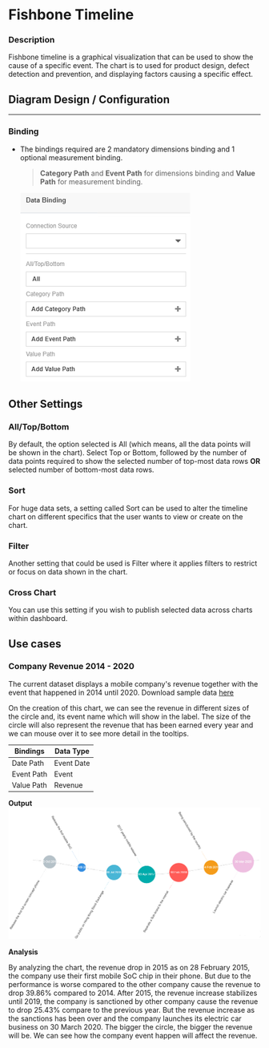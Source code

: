 # Fishbone Timeline
### Description

Fishbone timeline is a graphical visualization that can be used to show the cause of a specific event. The chart is to used for product design, defect detection and prevention, and displaying factors causing a specific effect.

## Diagram Design / Configuration
---
### Binding
- The bindings required are 2 mandatory dimensions binding and 1 optional measurement binding.
	>**Category Path** and **Event Path** for dimensions binding and **Value Path** for measurement binding.
	
	![Data-Binding](./images/fishbone-timeline/Data-Binding.png)
    
## Other Settings

### All/Top/Bottom

By default, the option selected is All (which means, all the data points will be shown in the chart). Select Top or Bottom, followed by the number of data points required to show the selected number of top-most data rows **OR** selected number of bottom-most data rows.

### Sort

For huge data sets, a setting called Sort can be used to alter the timeline chart on different specifics that the user wants to view or create on the chart.

### Filter

Another setting that could be used is Filter where it applies filters to restrict or focus on data shown in the chart.

### Cross Chart
You can use this setting if you wish to publish selected data across charts within dashboard.

## Use cases

### Company Revenue 2014 - 2020
The current dataset displays a mobile company's revenue together with the event that happened in 2014 until 2020. Download sample data [here](./sample-data/fishbone-timeline/mobile_company_revenue.xlsx)

On the creation of this chart, we can see the revenue in different sizes of the circle and, its event name which will show in the label. The size of the circle will also represent the revenue that has been earned every year and we can mouse over it to see more detail in the tooltips.

|Bindings |Data Type|
|---|---|
|Date Path|Event Date|
|Event Path|Event|
|Value Path|Revenue|

**Output**
![use_case_1](./images/fishbone-timeline/use_case1.png)

 **Analysis**

By analyzing the chart, the revenue drop in 2015 as on 28 February 2015, the company use their first mobile SoC chip in their phone. But due to the performance is worse compared to the other company cause the revenue to drop 39.86% compared to 2014. After 2015, the revenue increase stabilizes until 2019, the company is sanctioned by other company cause the revenue to drop 25.43% compare to the previous year. But the revenue increase as the sanctions has been over and the company launches its electric car business on 30 March 2020. The bigger the circle, the bigger the revenue will be. We can see how the company event happen will affect the revenue.
